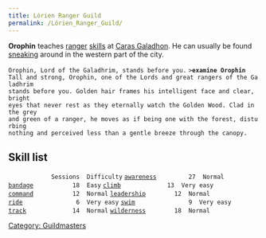 ```yaml
---
title: Lórien Ranger Guild
permalink: /Lórien_Ranger_Guild/
---
```


**Orophin** teaches [ranger](general "wikilink")
[skills](skill "wikilink") at [Caras
Galadhon](Caras_Galadhon "wikilink"). He can usually be found
[sneaking](sneak "wikilink") around in the western part of the city.

`Orophin, Lord of the Galadhrim, stands before you.`
`>`**`examine Orophin`**
`Tall and strong, Orophin, one of the Lords and great rangers of the Galadhrim `
`stands before you. Golden hair frames his intelligent face and clear, bright `
`eyes that never rest as they eternally watch the Golden Wood. Clad in the grey`
`and green of a ranger, he moves as if being one with the forest, disturbing `
`nothing and perceived less than a gentle breeze through the canopy.`

## Skill list

`            Sessions  Difficulty`
[`awareness`](awareness "wikilink")`         27  Normal`
[`bandage`](bandage "wikilink")`           18  Easy`
[`climb`](climb "wikilink")`             13  Very easy`
[`command`](command "wikilink")`           12  Normal`
[`leadership`](leadership "wikilink")`        12  Normal`
[`ride`](ride "wikilink")`               6  Very easy`
[`swim`](swim "wikilink")`               9  Very easy`
[`track`](track "wikilink")`             14  Normal`
[`wilderness`](wilderness "wikilink")`        18  Normal`

[Category: Guildmasters](Category:_Guildmasters "wikilink")